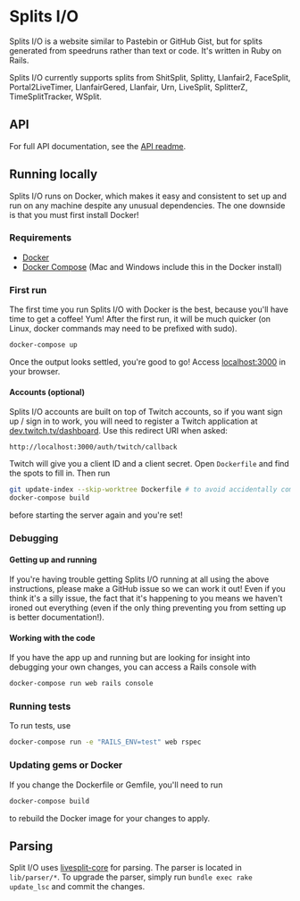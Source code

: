 # Splits I/O
Splits I/O is a website similar to Pastebin or GitHub Gist, but for splits generated from speedruns rather than text or
code. It's written in Ruby on Rails.

Splits I/O currently supports splits from ShitSplit, Splitty, Llanfair2, FaceSplit, Portal2LiveTimer, LlanfairGered, 
Llanfair, Urn, LiveSplit, SplitterZ, TimeSplitTracker, WSplit.

## API
For full API documentation, see the [API readme][api-docs].

[api-docs]: ./docs/api.md

## Running locally
Splits I/O runs on Docker, which makes it easy and consistent to set up and run on any machine despite any unusual
dependencies. The one downside is that you must first install Docker!

### Requirements
* [Docker][docker-download]
* [Docker Compose][docker-compose-download] (Mac and Windows include this in the Docker install)

[docker-download]: https://www.docker.com/community-edition#/download
[docker-compose-download]: https://docs.docker.com/compose/install/

### First run
The first time you run Splits I/O with Docker is the best, because you'll have time to get a coffee! Yum! After the
first run, it will be much quicker (on Linux, docker commands may need to be prefixed with sudo).
```sh
docker-compose up
```
Once the output looks settled, you're good to go! Access [localhost:3000][localhost] in your browser.

[localhost]: http://localhost:3000/

#### Accounts (optional)
Splits I/O accounts are built on top of Twitch accounts, so if you want sign up / sign in to work, you will need to
register a Twitch application at [dev.twitch.tv/dashboard](https://dev.twitch.tv/dashboard).
Use this redirect URI when asked:
```http
http://localhost:3000/auth/twitch/callback
```
Twitch will give you a client ID and a client secret. Open `Dockerfile` and find the spots to fill in. Then run
```sh
git update-index --skip-worktree Dockerfile # to avoid accidentally committing your changes
docker-compose build
```
before starting the server again and you're set!

### Debugging
#### Getting up and running
If you're having trouble getting Splits I/O running at all using the above instructions, please make a GitHub issue so
we can work it out! Even if you think it's a silly issue, the fact that it's happening to you means we haven't ironed
out everything (even if the only thing preventing you from setting up is better documentation!).

#### Working with the code
If you have the app up and running but are looking for insight into debugging your own changes, you can access a Rails
console with
```sh
docker-compose run web rails console
```

### Running tests
To run tests, use
```sh
docker-compose run -e "RAILS_ENV=test" web rspec
```

### Updating gems or Docker
If you change the Dockerfile or Gemfile, you'll need to run
```sh
docker-compose build
```
to rebuild the Docker image for your changes to apply.

## Parsing
Split I/O uses [livesplit-core][livesplit-core] for parsing. The parser is located in `lib/parser/*`.
To upgrade the parser, simply run `bundle exec rake update_lsc` and commit the changes.

[livesplit-core]: https://github.com/CryZe/livesplit-core/
